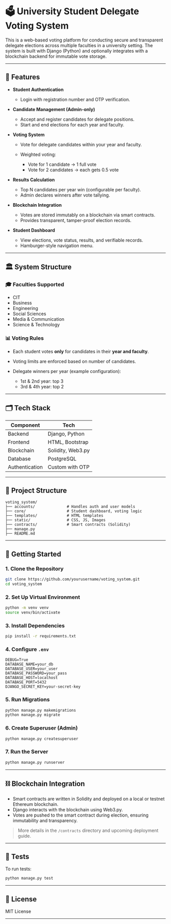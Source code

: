 # 🗳️ University Student Delegate Voting System

This is a web-based voting platform for conducting secure and transparent delegate elections across multiple faculties in a university setting. The system is built with Django (Python) and optionally integrates with a blockchain backend for immutable vote storage.

---

## 🔧 Features

* **Student Authentication**

  * Login with registration number and OTP verification.

* **Candidate Management (Admin-only)**

  * Accept and register candidates for delegate positions.
  * Start and end elections for each year and faculty.

* **Voting System**

  * Vote for delegate candidates within your year and faculty.
  * Weighted voting:

    * Vote for 1 candidate → 1 full vote
    * Vote for 2 candidates → each gets 0.5 vote

* **Results Calculation**

  * Top N candidates per year win (configurable per faculty).
  * Admin declares winners after vote tallying.

* **Blockchain Integration**

  * Votes are stored immutably on a blockchain via smart contracts.
  * Provides transparent, tamper-proof election records.

* **Student Dashboard**

  * View elections, vote status, results, and verifiable records.
  * Hamburger-style navigation menu.

---

## 🏛️ System Structure

### 🎓 Faculties Supported

* CIT
* Business
* Engineering
* Social Sciences
* Media & Communication
* Science & Technology

### 📊 Voting Rules

* Each student votes **only** for candidates in their **year and faculty**.
* Voting limits are enforced based on number of candidates.
* Delegate winners per year (example configuration):

  * 1st & 2nd year: top 3
  * 3rd & 4th year: top 2

---

## 🗂️ Tech Stack

| Component      | Tech              |
| -------------- | ----------------- |
| Backend        | Django, Python    |
| Frontend       | HTML, Bootstrap   |
| Blockchain     | Solidity, Web3.py |
| Database       | PostgreSQL        |
| Authentication | Custom with OTP   |

---

## 📁 Project Structure

```
voting_system/
├── accounts/              # Handles auth and user models
├── core/                  # Student dashboard, voting logic
├── templates/             # HTML templates
├── static/                # CSS, JS, Images
├── contracts/             # Smart contracts (Solidity)
├── manage.py
├── README.md
```

---

## 🚀 Getting Started

### 1. Clone the Repository

```bash
git clone https://github.com/yourusername/voting_system.git
cd voting_system
```

### 2. Set Up Virtual Environment

```bash
python -m venv venv
source venv/bin/activate
```

### 3. Install Dependencies

```bash
pip install -r requirements.txt
```

### 4. Configure `.env`

```env
DEBUG=True
DATABASE_NAME=your_db
DATABASE_USER=your_user
DATABASE_PASSWORD=your_pass
DATABASE_HOST=localhost
DATABASE_PORT=5432
DJANGO_SECRET_KEY=your-secret-key
```

### 5. Run Migrations

```bash
python manage.py makemigrations
python manage.py migrate
```

### 6. Create Superuser (Admin)

```bash
python manage.py createsuperuser
```

### 7. Run the Server

```bash
python manage.py runserver
```

---

## ⛓️ Blockchain Integration

* Smart contracts are written in Solidity and deployed on a local or testnet Ethereum blockchain.
* Django interacts with the blockchain using Web3.py.
* Votes are pushed to the smart contract during election, ensuring immutability and transparency.

> More details in the `/contracts` directory and upcoming deployment guide.

---

## 🧪 Tests

To run tests:

```bash
python manage.py test
```

---

## 📜 License

MIT License

---